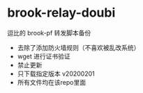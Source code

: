 # brook-relay-doubi
逗比的 brook-pf 转发脚本备份

- 去除了添加防火墙规则（不喜欢被乱改系统）
- wget 进行证书验证
- 禁止更新
- 只下载指定版本 v20200201
- 所有文件均在该repo里面
